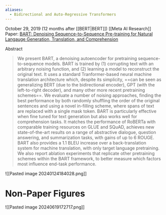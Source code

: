 ```yaml
---
aliases:
  - Bidirectional and Auto-Regressive Transformers
---
```



October 29, 2019 (12 months after [[BERT|BERT]])
[[Meta AI Research]]
Paper: [BART: Denoising Sequence-to-Sequence Pre-training for Natural Langauge Generation, Translation, and Comprehension]()

Abstract
> We present BART, a denoising autoencoder for pretraining sequence-to-sequence models. BART is trained by (1) corrupting text with an arbitrary noising function, and (2) learning a model to reconstruct the original text. It uses a standard Tranformer-based neural machine translation architecture which, despite its simplicity, ==can be seen as generalizing BERT (due to the bidirectional encoder), GPT (with the left-to-right decoder), and many other more recent pretraining schemes==. We evaluate a number of noising approaches, finding the best performance by both randomly shuffling the order of the original sentences and using a novel in-filling scheme, where spans of text are replaced with a single mask token. BART is particularly effective when fine tuned for text generation but also works well for comprehension tasks. It matches the performance of RoBERTa with comparable training resources on GLUE and SQuAD, achieves new state-of-the-art results on a range of abstractive dialogue, question answering, and summarization tasks, with gains of up to 6 ROUGE. BART also provides a 1.1 BLEU increase over a back-translation system for machine translation, with only target language pretraining. We also report ablation experiments that replicate other pretraining schemes within the BART framework, to better measure which factors most influence end-task performance.

![[Pasted image 20240124184028.png]]
# Non-Paper Figures
![[Pasted image 20240619172717.png]]